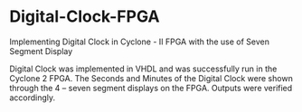 # Digital-Clock-FPGA
Implementing Digital Clock in Cyclone - II FPGA with the use of Seven Segment Display

Digital Clock was implemented in VHDL and was successfully run in the Cyclone 2 FPGA. 
The Seconds and Minutes of the Digital Clock were shown through the 4 – seven segment displays on the FPGA. 
Outputs were verified accordingly.
